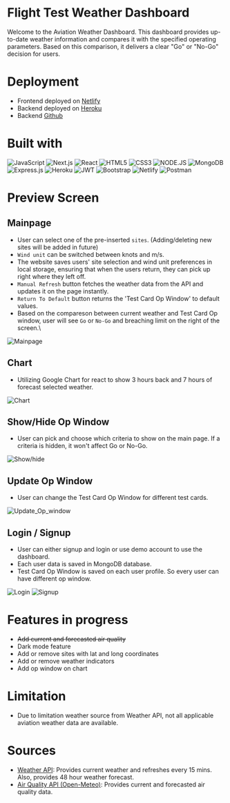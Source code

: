 # Flight Test Weather Dashboard

Welcome to the Aviation Weather Dashboard. This dashboard provides up-to-date weather information and compares it with the specified operating parameters. Based on this comparison, it delivers a clear "Go" or "No-Go" decision for users.

# Deployment

- Frontend deployed on [Netlify](https://flight-test-weather-dashboard.netlify.app/)
- Backend deployed on [Heroku](https://weather-dashboard-server-8642d019957b.herokuapp.com)
- Backend [Github](https://github.com/jaylee1021/weather-dashboard-server)

# Built with

![JavaScript](https://img.shields.io/badge/javascript-%23323330.svg?style=for-the-badge&logo=javascript&logoColor=%23F7DF1E)
![Next.js](https://img.shields.io/badge/next.js-000000?style=for-the-badge&logo=nextdotjs&logoColor=white)
![React](https://img.shields.io/badge/React-20232A?style=for-the-badge&logo=react&logoColor=61DAFB)
![HTML5](https://img.shields.io/badge/html5-%23E34F26.svg?style=for-the-badge&logo=html5&logoColor=white)
![CSS3](https://img.shields.io/badge/CSS3-1572B6?style=for-the-badge&logo=css3&logoColor=white)
![NODE.JS](https://img.shields.io/badge/Node.js-339933?style=for-the-badge&logo=nodedotjs&logoColor=white)
![MongoDB](https://img.shields.io/badge/MongoDB-4EA94B?style=for-the-badge&logo=mongodb&logoColor=white)
![Express.js](https://img.shields.io/badge/Express.js-000000?style=for-the-badge&logo=express&logoColor=white)
![Heroku](https://img.shields.io/badge/Heroku-430098?style=for-the-badge&logo=heroku&logoColor=white)
![JWT](https://img.shields.io/badge/JSON%20Web%20Tokens-000000.svg?style=for-the-badge&logo=JSON-Web-Tokens&logoColor=white)
![Bootstrap](https://img.shields.io/badge/Bootstrap-7952B3.svg?style=for-the-badge&logo=Bootstrap&logoColor=white)
![Netlify](https://img.shields.io/badge/Netlify-00C7B7?style=for-the-badge&logo=netlify&logoColor=white)
![Postman](https://img.shields.io/badge/Postman-FF6C37?style=for-the-badge&logo=Postman&logoColor=white)

# Preview Screen

## Mainpage

- User can select one of the pre-inserted `sites`. (Adding/deleting new sites will be added in future)
- `Wind unit` can be switched between knots and m/s.
- The website saves users' site selection and wind unit preferences in local storage, ensuring that when the users return, they can pick up right where they left off.
- `Manual Refresh` button fetches the weather data from the API and updates it on the page instantly.
- `Return To Default` button returns the 'Test Card Op Window' to default values.
- Based on the compareson between current weather and Test Card Op window, user will see `Go` or `No-Go` and breaching limit on the right of the screen.\

![Mainpage](public/main.png)

## Chart

- Utilizing Google Chart for react to show 3 hours back and 7 hours of forecast selected weather.

![Chart](public/chart.png)

## Show/Hide Op Window

- User can pick and choose which criteria to show on the main page. If a criteria is hidden, it won't affect Go or No-Go.

![Show/hide](public/show_hide.png)

## Update Op Window

- User can change the Test Card Op Window for different test cards.

![Update_Op_window](public/op_window_update.png)

## Login / Signup

- User can either signup and login or use demo account to use the dashboard.
- Each user data is saved in MongoDB database.
- Test Card Op Window is saved on each user profile. So every user can have different op window.

![Login](public/login.png) ![Signup](public/signup.png)

# Features in progress

- ~~Add current and forecasted air quality~~
- Dark mode feature
- Add or remove sites with lat and long coordinates
- Add or remove weather indicators
- Add op window on chart

# Limitation

- Due to limitation weather source from Weather API, not all applicable aviation weather data are available.

# Sources

- [Weather API](https://www.weatherapi.com/): Provides current weather and refreshes every 15 mins. Also, provides 48 hour weather forecast.
- [Air Quality API (Open-Meteo)](https://open-meteo.com/): Provides current and forecasted air quality data.
